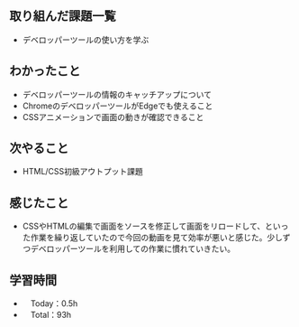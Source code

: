 ## 取り組んだ課題一覧
- デベロッパーツールの使い方を学ぶ

## わかったこと
- デベロッパーツールの情報のキャッチアップについて
- ChromeのデベロッパーツールがEdgeでも使えること
- CSSアニメーションで画面の動きが確認できること

## 次やること
- HTML/CSS初級アウトプット課題

## 感じたこと
- CSSやHTMLの編集で画面をソースを修正して画面をリロードして、といった作業を繰り返していたので今回の動画を見て効率が悪いと感じた。少しずつデベロッパーツールを利用しての作業に慣れていきたい。

## 学習時間
- 　Today：0.5h
- 　Total：93h
